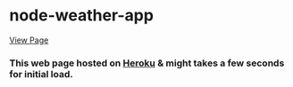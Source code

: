 # node-weather-app

[View Page](https://minm333-node-weather-app.herokuapp.com/)
### This web page hosted on [Heroku](https://www.heroku.com) & might takes a few seconds for initial load. 
